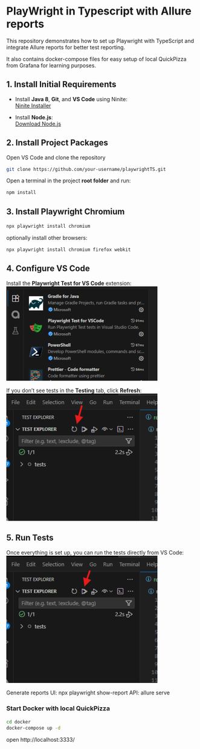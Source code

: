 # PlayWright in Typescript with Allure reports

This repository demonstrates how to set up Playwright with TypeScript and integrate Allure reports for better test reporting.

It also contains docker-compose files for easy setup of local QuickPizza from Grafana for learning purposes.

## 1. Install Initial Requirements

- Install **Java 8**, **Git**, and **VS Code** using Ninite:  
  [Ninite Installer](https://ninite.com/adoptjavax8-git-vscode/)

- Install **Node.js**:  
  [Download Node.js](https://nodejs.org/en/download)

## 2. Install Project Packages

Open VS Code and clone the repository

```bash
git clone https://github.com/your-username/playwrightTS.git
```

Open a terminal in the project **root folder** and run:

```bash
npm install
```

## 3. Install Playwright Chromium

```bash
npx playwright install chromium
```

optionally install other browsers:

```bash
npx playwright install chromium firefox webkit
```

## 4. Configure VS Code

Install the **Playwright Test for VS Code** extension:  
 <img src="wiki/extentions.png" alt="Playwright Extension" width="400"/>

If you don’t see tests in the **Testing** tab, click **Refresh**:  
 <img src="wiki/image.png" alt="Refresh Tests" width="400"/>

## 5. Run Tests

Once everything is set up, you can run the tests directly from VS Code:  
<img src="wiki/image-1.png" alt="Run Tests" width="400"/>

Generate reports
UI: npx playwright show-report
API: allure serve

### Start Docker with local QuickPizza

```bash
cd docker
docker-compose up -d
```

open http://localhost:3333/
